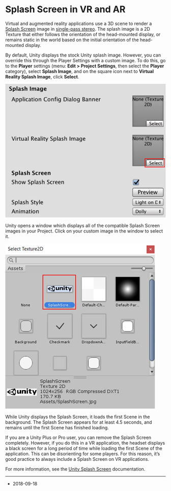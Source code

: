 # Splash Screen in VR and AR

Virtual and augmented reality applications use a 3D scene to render a [Splash Screen](class-PlayerSettingsSplashScreen) image in [single-pass ](SinglePassStereoRendering)[stereo](SinglePassStereoRendering). The splash image is a 2D Texture that either follows the orientation of the head-mounted display, or remains static in the world based on the initial orientation of the head-mounted display.

By default, Unity displays the stock Unity splash image. However, you can override this through the Player Settings with a custom image. To do this, go to the __Player__ settings (menu: __Edit &gt; Project Settings__, then select the __Player__ category), select __Splash Image__, and on the square icon next to __Virtual Reality Splash Image__, click __Select__. 


![The Splash Image settings in the Player settings. Use the Virtual Reality Splash Image](../uploads/Main/VR-SplashScreen1.png)

Unity opens a window which displays all of the compatible Splash Screen images in your Project. Click on your custom image in the window to select it.

![The __Select Texture2D__ window with a selected compatible Splash Screen.](../uploads/Main/VR-SplashScreen2.png)

While Unity displays the Splash Screen, it loads the first Scene in the background. The Splash Screen appears for at least 4.5 seconds, and remains until the first Scene has finished loading.

If you are a Unity Plus or Pro user, you can remove the Splash Screen completely. However, if you do this in a VR application, the headset displays a black screen for a long period of time while loading the first Scene of the application. This can be disorienting for some players. For this reason, it’s good practice to always include a Splash Screen on VR applications.

For more information, see the [Unity Splash Screen](class-PlayerSettingsSplashScreen) documentation.

---

* <span class="page-edit"> 2018-09-18  <!-- include IncludeTextNewPageYesEdit --></span>